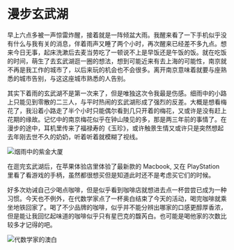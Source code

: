 # 漫步玄武湖


早上六点多被一声惊雷炸醒，接着就是一阵倾盆大雨。我醒来看了一下手机似乎没有什么与我有关的消息，伴着雨声又睡了两个小时，再次醒来已经差不多九点。想来今日无事，起床洗漱后去麦当劳吃了一顿说不上是早饭还是午饭的饭。就在吃饭的时间，萌生了去玄武湖逛一圈的想法，想到可能近来有去上海的可能性，南京就不再是我工作的城市了，以后来玩的机会也不会很多。离开南京意味着就要与座熟悉的城市告别，与这这座城市熟悉的人告别。

其实下着雨的玄武湖不是第一次来了，但是唯独这次令我最是伤感。细雨中的小路上只能见到零散的二三人，与平时热闹的玄武湖形成了强烈的反差。大概是想看梅花了，我沿着小路走了半个小时只能偶尔看到几只开着的梅花，又或许是没有赶上花期的缘故。记忆中的南京梅花似乎在钟山陵见的多，那是两三年前的事情了。在漫步的途中，耳机里传来了福禄寿的《玉珍》，或许触景生情又或许只是突然想起去年刚去世不久的奶奶，听着听着就模糊了视线。

![烟雨中的紫金大厦](https://telegra.ph/file/e838dc1b50cd074de84df.jpg)

在逛完玄武湖后，在苹果体验店里体验了最新款的 Macbook, 又在 PlayStation 里看了看游戏的手柄，虽然都很想买但是知道此时还不是考虑买它们的时候。

好多次劝诫自己少喝点咖啡，但是似乎看到咖啡店就想进去点一杯尝尝已成为一种习惯。今天也不例外，在代数学家点了一杯奥白结束了今天的活动，喝完咖啡就乘坐地铁回家了。喝了不少品牌的咖啡，似乎并不能分辨出哪家的口感更醇厚香浓，但是能让我回忆起味道的咖啡似乎只有星巴克的馥芮白。也可能是喝他家的次数比较多才记得的吧。

![代数学家的澳白](https://telegra.ph/file/ae6e04a0f105a57f94565.jpg)
